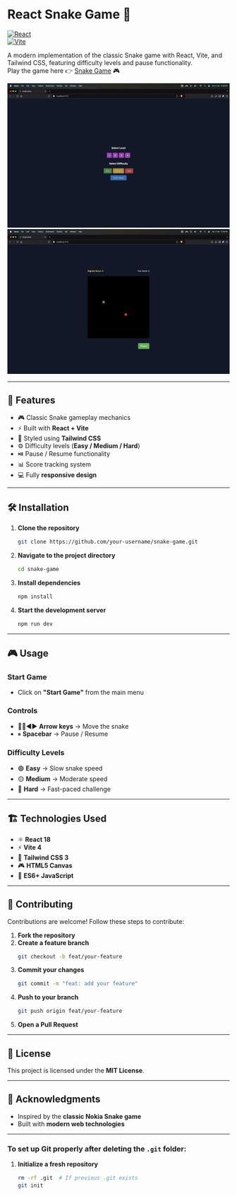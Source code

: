 # React Snake Game 🐍  

[![React](https://img.shields.io/badge/React-18.2.0-blue)](https://react.dev/)  
[![Vite](https://img.shields.io/badge/Vite-4.4.0-orange)](https://vitejs.dev/)  

A modern implementation of the classic Snake game with React, Vite, and Tailwind CSS, featuring difficulty levels and pause functionality.  
Play the game here 👉 <a target="_blank" href="https://snake-game-oexj.onrender.com/">Snake Game</a> 🎮

![Game Screenshot](./public/screenshot.png)  
![Game Screenshot](./public/Screenshot1.png)  

---

## 🚀 Features  

- 🎮 Classic Snake gameplay mechanics  
- ⚡ Built with **React + Vite**  
- 🎨 Styled using **Tailwind CSS**  
- ⚙️ Difficulty levels (**Easy / Medium / Hard**)  
- ⏯️ Pause / Resume functionality  
- 📊 Score tracking system  
- 💻 Fully **responsive design**  

---

## 🛠 Installation  

1. **Clone the repository**  
   ```bash
   git clone https://github.com/your-username/snake-game.git
   ```

2. **Navigate to the project directory**  
   ```bash
   cd snake-game
   ```

3. **Install dependencies**  
   ```bash
   npm install
   ```

4. **Start the development server**  
   ```bash
   npm run dev
   ```

---

## 🎮 Usage  

### **Start Game**  
- Click on **"Start Game"** from the main menu  

### **Controls**  
- 🔼🔽◀️▶️ **Arrow keys** → Move the snake  
- ⏸ **Spacebar** → Pause / Resume  

### **Difficulty Levels**  
- 🟢 **Easy** → Slow snake speed  
- 🟡 **Medium** → Moderate speed  
- 🔴 **Hard** → Fast-paced challenge  

---

## 🏗 Technologies Used  

- ⚛️ **React 18**  
- ⚡ **Vite 4**  
- 🎨 **Tailwind CSS 3**  
- 🎮 **HTML5 Canvas**  
- 🚀 **ES6+ JavaScript**  

---

## 🤝 Contributing  

Contributions are welcome! Follow these steps to contribute:  

1. **Fork the repository**  
2. **Create a feature branch**  
   ```bash
   git checkout -b feat/your-feature
   ```
3. **Commit your changes**  
   ```bash
   git commit -m "feat: add your feature"
   ```
4. **Push to your branch**  
   ```bash
   git push origin feat/your-feature
   ```
5. **Open a Pull Request**  

---

## 📜 License  

This project is licensed under the **MIT License**.  

---

## 🙌 Acknowledgments  

- Inspired by the **classic Nokia Snake game**  
- Built with **modern web technologies**  

---

### **To set up Git properly after deleting the `.git` folder:**  

1. **Initialize a fresh repository**  
   ```bash
   rm -rf .git  # If previous .git exists
   git init
   ```

